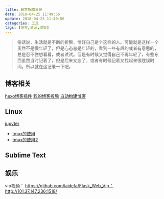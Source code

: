 ```yaml
---
title: 日常折腾日记
date: 2018-04-25 11:49:56
update: 2018-04-25 11:49:56
categories: 工具
tags: [博客,资源,收集]
---
```

> 俗话说，生活就是不断的折腾，恰好自己是个这样的人。可能就是这样一个虽然不是很年轻了，但是心态总是年轻的，看到一些有趣的或者有意思的，总是忍不住想看看，或者试试。但是有时候又觉得自己不再年轻了，有些东西虽然当时记着了，但是后来又忘了，或者有时候记着又找起来很耽误时间。所以就在这记录一下吧。

<!--more-->

## 博客相关
[hexo博客插件](https://zhuanlan.zhihu.com/p/28128674)
[我的博客折腾](http://www.yuguocong.me/10-%E5%B7%A5%E5%85%B7/%E6%88%91%E7%9A%84hexo%E6%8A%98%E8%85%BE%E7%AC%94%E8%AE%B0/)
[自动构建博客](http://yeziahehe.com/2015/12/13/use_Travis_CI_auto_build_Hexo_static_blog/)

## Linux
[jupyter](http://www.yuguocong.me/26-%E5%B7%A5%E5%85%B7/use_of_jupyter/)
- [tmux的使用](https://www.cnblogs.com/kevingrace/p/6496899.html)
- [tmux的使用2](https://github.com/kxxoling/blog/blob/master/tool/tmux.md)

## Sublime Text

## 娱乐
vip视频：
https://github.com/laidefa/Flask_Web_Vip：  http://101.37.147.236:1518/




